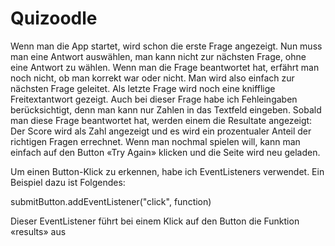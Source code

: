 # Quizoodle

Wenn man die App startet, wird schon die erste Frage angezeigt. Nun muss man eine Antwort auswählen, man kann nicht zur nächsten Frage, ohne eine Antwort zu wählen. Wenn man die Frage beantwortet hat, erfährt man noch nicht, ob man korrekt war oder nicht. Man wird also einfach zur nächsten Frage geleitet. Als letzte Frage wird noch eine knifflige Freitextantwort gezeigt. Auch bei dieser Frage habe ich Fehleingaben berücksichtigt, denn man kann nur Zahlen in das Textfeld eingeben. Sobald man diese Frage beantwortet hat, werden einem die Resultate angezeigt: Der Score wird als Zahl angezeigt und es wird ein prozentualer Anteil der richtigen Fragen errechnet. Wenn man nochmal spielen will, kann man einfach auf den Button «Try Again» klicken und die Seite wird neu geladen.

Um einen Button-Klick zu erkennen, habe ich EventListeners verwendet. Ein Beispiel dazu ist Folgendes:

submitButton.addEventListener("click", function)
 
Dieser EventListener führt bei einem Klick auf den Button die Funktion «results» aus
